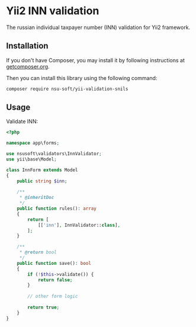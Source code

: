 # Yii2 INN validation

The russian individual taxpayer number (INN) validation for Yii2 framework.

## Installation

If you don't have Composer, you may install it by following instructions at [getcomposer.org](https://getcomposer.org/doc/00-intro.md).

Then you can install this library using the following command:

```bash
composer require nsu-soft/yii-validation-snils
```

## Usage

Validate INN:

```php
<?php

namespace app\forms;

use nsusoft\validators\InnValidator;
use yii\base\Model;

class InnForm extends Model
{
    public string $inn;
    
    /**
     * @inheritDoc
     */
    public function rules(): array
    {
        return [
            [['inn'], InnValidator::class],
        ];
    }

    /**
     * @return bool
     */
    public function save(): bool
    {
        if (!$this->validate()) {
            return false;
        }
        
        // other form logic
        
        return true; 
    }
}
```